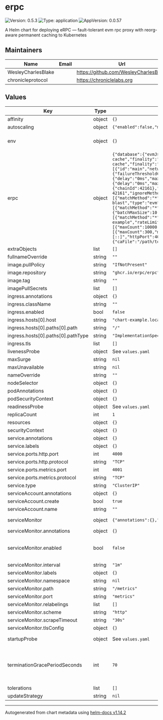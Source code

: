 # erpc

![Version: 0.5.3](https://img.shields.io/badge/Version-0.5.3-informational?style=flat-square) ![Type: application](https://img.shields.io/badge/Type-application-informational?style=flat-square) ![AppVersion: 0.0.57](https://img.shields.io/badge/AppVersion-0.0.57-informational?style=flat-square)

A Helm chart for deploying eRPC — fault-tolerant evm rpc proxy with reorg-aware permanent caching to Kubernetes

## Maintainers

| Name | Email | Url |
| ---- | ------ | --- |
| WesleyCharlesBlake |  | <https://github.com/WesleyCharlesBlake> |
| chronicleprotocol |  | <https://chroniclelabs.org> |

## Values

| Key | Type | Default | Description |
|-----|------|---------|-------------|
| affinity | object | `{}` |  |
| autoscaling | object | `{"enabled":false,"maxReplicas":100,"minReplicas":1,"targetCPUUtilizationPercentage":80}` | Enable autoscaling / HPA |
| env | object | `{}` | create env vars from secrets, eg RPC provider API keys (eg, Blast API, DRPC, Infura, Alchemy, etc. ) |
| erpc | object | `{"database":{"evmJsonRpcCache":{"connectors":[{"driver":"memory","id":"memory-cache","memory":{"maxItems":100000}}],"policies":[{"connector":"memory-cache","finality":"finalized","method":"*","network":"*","ttl":0},{"connector":"memory-cache","finality":"unfinalized","maxItemSize":"1MB","method":"*","network":"*","ttl":"5s"},{"connector":"memory-cache","finality":"unknown","method":"*","network":"*","ttl":"5s"}]}},"logLevel":"warn","metrics":{"enabled":true,"hostV4":"0.0.0.0","hostV6":"[::]","listenV4":true,"listenV6":false,"port":4001},"projects":[{"id":"main","networks":[{"architecture":"evm","evm":{"chainId":1},"failsafe":[{"circuitBreaker":{"failureThresholdCapacity":200,"failureThresholdCount":160,"halfOpenAfter":"5m","successThresholdCapacity":3,"successThresholdCount":3},"hedge":{"delay":"500ms","maxCount":1},"matchMethod":"*","retry":{"delay":"0ms","maxAttempts":3},"timeout":{"duration":"30s"}}]},{"architecture":"evm","evm":{"chainId":42161},"failsafe":[{"hedge":{"delay":"500ms","maxCount":1},"matchMethod":"*","retry":{"delay":"0ms","maxAttempts":3},"timeout":{"duration":"30s"}}]}],"rateLimitBudget":"frontend-budget","upstreams":[{"endpoint":"https://arbitrum-one.blastapi.io/xxxxxxx-xxxxxx-xxxxxxx","evm":{"chainId":42161},"failsafe":[{"matchMethod":"*","retry":{"backoffFactor":1.2,"backoffMaxDelay":"3s","delay":"500ms","jitter":"0ms","maxAttempts":2},"timeout":{"duration":"15s"}}],"id":"blastapi-chain-42161","ignoreMethods":["alchemy_*","eth_traceTransaction"],"rateLimitBudget":"global-blast","type":"evm"},{"endpoint":"https://eth-mainnet.blastapi.io/xxxxxxx-xxxxxx-xxxxxxx","evm":{"chainId":1},"failsafe":[{"matchMethod":"*","retry":{"backoffFactor":1.2,"backoffMaxDelay":"3s","delay":"500ms","jitter":"0ms","maxAttempts":2},"timeout":{"duration":"15s"}}],"id":"blastapi-chain-1","rateLimitBudget":"global-blast","type":"evm"},{"autoIgnoreUnsupportedMethods":true,"endpoint":"https://xxxxxx-xxxxxx.arbitrum-mainnet.quiknode.pro/xxxxxxxxxxxxxxxxxxxxxxxx/","evm":{"chainId":42161},"failsafe":[{"matchMethod":"*","retry":{"backoffFactor":1.2,"backoffMaxDelay":"3s","delay":"500ms","jitter":"0ms","maxAttempts":2},"timeout":{"duration":"15s"}}],"id":"quiknode-chain-42161","jsonRpc":{"batchMaxSize":10,"batchMaxWait":"100ms","supportsBatch":true},"rateLimitBudget":"global-quicknode","type":"evm"},{"endpoint":"alchemy://XXXX_YOUR_ALCHEMY_API_KEY_HERE_XXXX","failsafe":[{"matchMethod":"*","retry":{"backoffFactor":1.2,"backoffMaxDelay":"3s","delay":"500ms","jitter":"0ms","maxAttempts":2},"timeout":{"duration":"15s"}}],"id":"alchemy-multi-chain-example","rateLimitBudget":"global"}]}],"rateLimiters":{"budgets":[{"id":"global","rules":[{"maxCount":20000,"method":"*","period":"1s","waitTime":"1s"}]},{"id":"default-budget","rules":[{"maxCount":10000,"method":"*","period":"1s","waitTime":"100ms"}]},{"id":"global-blast","rules":[{"maxCount":1000,"method":"*","period":"1s"}]},{"id":"global-quicknode","rules":[{"maxCount":300,"method":"*","period":"1s"}]},{"id":"frontend-budget","rules":[{"maxCount":500,"method":"*","period":"1s"}]}]},"server":{"enableGzip":true,"httpHostV4":"0.0.0.0","httpHostV6":"[::]","httpPort":4000,"listenV4":true,"listenV6":false,"maxTimeout":"30s","readTimeout":"10s","tls":{"caFile":"/path/to/ca.pem","certFile":"/path/to/cert.pem","enabled":false,"insecureSkipVerify":false,"keyFile":"/path/to/key.pem"},"waitAfterShutdown":"30s","waitBeforeShutdown":"30s","writeTimeout":"20s"}}` | eRPC configuration, ref: https://docs.erpc.cloud/config/example#full-config-example; accepts full erpc.yaml config |
| extraObjects | list | `[]` |  |
| fullnameOverride | string | `""` |  |
| image.pullPolicy | string | `"IfNotPresent"` |  |
| image.repository | string | `"ghcr.io/erpc/erpc"` |  |
| image.tag | string | `""` |  |
| imagePullSecrets | list | `[]` |  |
| ingress.annotations | object | `{}` |  |
| ingress.className | string | `""` |  |
| ingress.enabled | bool | `false` |  |
| ingress.hosts[0].host | string | `"chart-example.local"` |  |
| ingress.hosts[0].paths[0].path | string | `"/"` |  |
| ingress.hosts[0].paths[0].pathType | string | `"ImplementationSpecific"` |  |
| ingress.tls | list | `[]` |  |
| livenessProbe | object | See `values.yaml` | Liveness probe |
| maxSurge | string | `nil` | default is 1 |
| maxUnavailable | string | `nil` | default is 0 |
| nameOverride | string | `""` |  |
| nodeSelector | object | `{}` |  |
| podAnnotations | object | `{}` |  |
| podSecurityContext | object | `{}` |  |
| readinessProbe | object | See `values.yaml` | Readiness probe |
| replicaCount | int | `1` | Deployment replica count |
| resources | object | `{}` |  |
| securityContext | object | `{}` |  |
| service.annotations | object | `{}` |  |
| service.labels | object | `{}` |  |
| service.ports.http.port | int | `4000` |  |
| service.ports.http.protocol | string | `"TCP"` |  |
| service.ports.metrics.port | int | `4001` |  |
| service.ports.metrics.protocol | string | `"TCP"` |  |
| service.type | string | `"ClusterIP"` |  |
| serviceAccount.annotations | object | `{}` |  |
| serviceAccount.create | bool | `true` |  |
| serviceAccount.name | string | `""` |  |
| serviceMonitor | object | `{"annotations":{},"enabled":false,"interval":"1m","labels":{},"namespace":null,"path":"/metrics","port":"metrics","relabelings":[],"scheme":"http","scrapeTimeout":"30s","tlsConfig":{}}` | If true, create a ServiceMonitor CRD for prometheus operator |
| serviceMonitor.annotations | object | `{}` | Additional ServiceMonitor annotations |
| serviceMonitor.enabled | bool | `false` | If true, a ServiceMonitor CRD is created for a prometheus operator https://github.com/coreos/prometheus-operator |
| serviceMonitor.interval | string | `"1m"` | ServiceMonitor scrape interval |
| serviceMonitor.labels | object | `{}` | Additional ServiceMonitor labels |
| serviceMonitor.namespace | string | `nil` | Alternative namespace for ServiceMonitor |
| serviceMonitor.path | string | `"/metrics"` | Path to scrape |
| serviceMonitor.port | string | `"metrics"` | port to scrape |
| serviceMonitor.relabelings | list | `[]` | ServiceMonitor relabelings |
| serviceMonitor.scheme | string | `"http"` | ServiceMonitor scheme |
| serviceMonitor.scrapeTimeout | string | `"30s"` | ServiceMonitor scrape timeout |
| serviceMonitor.tlsConfig | object | `{}` | ServiceMonitor TLS configuration |
| startupProbe | object | See `values.yaml` | Startup probe. Once this succeeds, the liveness probe takes over. |
| terminationGracePeriodSeconds | int | `70` | The duration in seconds the pod needs to terminate gracefully. This should be greater than the sum of erpc.server.waitBeforeShutdown and erpc.server.waitAfterShutdown to allow the application to shut down cleanly. |
| tolerations | list | `[]` |  |
| updateStrategy | string | `nil` | default RollingUpdate |

----------------------------------------------
Autogenerated from chart metadata using [helm-docs v1.14.2](https://github.com/norwoodj/helm-docs/releases/v1.14.2)
